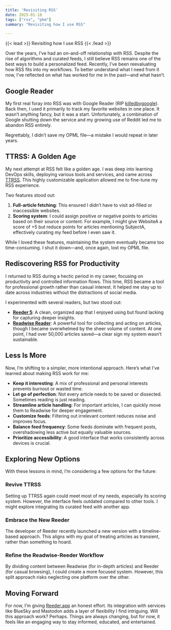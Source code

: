 ```yaml
---
title: 'Revisiting RSS'
date: 2025-01-10
tags: ["rss", "pkm"]
summary: "Revisiting how I use RSS"

---
```

{{< lead >}}
Revisiting how I use RSS
{{< /lead >}}

Over the years, I’ve had an on-and-off relationship with RSS. Despite the rise of algorithms and curated feeds, I still believe RSS remains one of the best ways to build a personalized feed. Recently, I’ve been reevaluating how RSS fits into my workflows. To better understand what I need from it now, I’ve reflected on what has worked for me in the past—and what hasn’t.

## Google Reader

My first real foray into RSS was with Google Reader (RIP [killedbygoogle](https://killedbygoogle.com)). Back then, I used it primarily to track my favorite websites in one place. It wasn’t anything fancy, but it was a start. Unfortunately, a combination of Google shutting down the service and my growing use of Reddit led me to abandon RSS entirely.

Regrettably, I didn’t save my OPML file—a mistake I would repeat in later years.

## TTRSS: A Golden Age

My next attempt at RSS felt like a golden age. I was deep into learning DevOps skills, deploying various tools and services, and came across [TTRSS](https://tt-rss.org). This highly customizable application allowed me to fine-tune my RSS experience.

Two features stood out:
1. **Full-article fetching**: This ensured I didn’t have to visit ad-filled or inaccessible websites.
2. **Scoring system**: I could assign positive or negative points to articles based on their source or content. For example, I might give WebsiteA a score of +5 but reduce points for articles mentioning SubjectA, effectively curating my feed before I even saw it.

While I loved these features, maintaining the system eventually became too time-consuming. I shut it down—and, once again, lost my OPML file.

## Rediscovering RSS for Productivity

I returned to RSS during a hectic period in my career, focusing on productivity and controlled information flows. This time, RSS became a tool for professional growth rather than casual interest. It helped me stay up to date across industries without the distractions of social media.

I experimented with several readers, but two stood out:
- **[Reeder 5](https://reederapp.com/classic)**: A clean, organized app that I enjoyed using but found lacking for capturing deeper insights.
- **[Readwise Reader](https://readwise.io/read)**: A powerful tool for collecting and acting on articles, though I became overwhelmed by the sheer volume of content. At one point, I had over 50,000 articles saved—a clear sign my system wasn’t sustainable.

## Less Is More

Now, I’m shifting to a simpler, more intentional approach. Here’s what I’ve learned about making RSS work for me:
- **Keep it interesting**: A mix of professional and personal interests prevents burnout or wasted time.
- **Let go of perfection**: Not every article needs to be saved or dissected. Sometimes reading is just reading.
- **Streamline article handling**: For important articles, I can quickly move them to Readwise for deeper engagement.
- **Customize feeds**: Filtering out irrelevant content reduces noise and improves focus.
- **Balance feed frequency**: Some feeds dominate with frequent posts, overshadowing less active but equally valuable sources.
- **Prioritize accessibility**: A good interface that works consistently across devices is crucial.

## Exploring New Options

With these lessons in mind, I’m considering a few options for the future:

### Revive TTRSS
Setting up TTRSS again could meet most of my needs, especially its scoring system. However, the interface feels outdated compared to other tools. I might explore integrating its curated feed with another app.

### Embrace the New Reeder
The developer of Reeder recently launched a new version with a timeline-based approach. This aligns with my goal of treating articles as transient, rather than something to hoard.

### Refine the Readwise-Reeder Workflow
By dividing content between Readwise (for in-depth articles) and Reeder (for casual browsing), I could create a more focused system. However, this split approach risks neglecting one platform over the other.

## Moving Forward

For now, I’m giving [Reeder.app](https://reederapp.com) an honest effort. Its integration with services like BlueSky and Mastodon adds a layer of flexibility I find intriguing. Will this approach work? Perhaps. Things are always changing, but for now, it feels like an engaging way to stay informed, educated, and entertained.